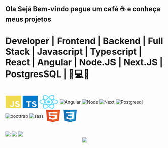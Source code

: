 ## Ola Sejá Bem-vindo pegue um café ☕ e conheça meus projetos
#  Developer | Frontend | Backend | Full Stack | Javascript | Typescript | React | Angular | Node.JS | Next.JS | PostgresSQL | 🎯💻🚀


<div style="display: inline_block"><br>
  <img align="center" alt="Js" height="40" width="50" src="https://raw.githubusercontent.com/devicons/devicon/master/icons/javascript/javascript-plain.svg">
  <img align="center" alt="Ts" height="40" width="50" src="https://raw.githubusercontent.com/devicons/devicon/master/icons/typescript/typescript-plain.svg">
  <img align="center" alt="React" height="50" width="60" src="https://raw.githubusercontent.com/devicons/devicon/master/icons/react/react-original.svg">
  <img align="center" alt="Angular" height="50" width="50" src="https://upload.wikimedia.org/wikipedia/commons/thumb/c/cf/Angular_full_color_logo.svg/512px-Angular_full_color_logo.svg.png">
  <img align="center" alt="Node" height="70" width="80" src="https://www.shareicon.net/data/128x128/2015/10/06/112723_development_512x512.png">
  <img align="center" alt="Next" height="40" width="80" src="https://images.ctfassets.net/piwi0eufbb2g/2tanwYlvc27w41e445XOhk/2f4133ef0c0972f1feef02a2d8dc590e/nextjs.jpeg?w=1200&h=630">
  <img align="center" alt="Postgresql" height="50" width="60" src="https://cdn.iconscout.com/icon/free/png-256/free-postgresql-11-1175122.png">  
  <img align="center" alt="boottrap" height="40" width="40" src="https://cdn.iconscout.com/icon/free/png-256/free-bootstrap-6-1175203.png">
  <img align="center" alt="sass" height="40" width="50" src="https://upload.wikimedia.org/wikipedia/commons/thumb/9/96/Sass_Logo_Color.svg/512px-Sass_Logo_Color.svg.png?20150315202757">
  <img align="center" alt="HTML" height="40" width="50" src="https://raw.githubusercontent.com/devicons/devicon/master/icons/html5/html5-original.svg">
  <img align="center" alt="CSS" height="40" width="50" src="https://raw.githubusercontent.com/devicons/devicon/master/icons/css3/css3-original.svg">
  

 
</div>
  
  ##
 
<div>
  <a href = "mailto:felipe.romao@outlook.com"><img src="https://img.shields.io/badge/-Gmail-%23333?style=for-the-badge&logo=gmail&logoColor=white" target="_blank"></a>
  <a href = "mailto:felipe.romao@outlook.com"><img src="https://upload.wikimedia.org/wikipedia/commons/thumb/f/f7/Microsoft_Outlook_2013-2019_logo.svg/811px-Microsoft_Outlook_2013-2019_logo.svg.png" target="_blank"></a>
  <a href="https://www.linkedin.com/in/felipeaugustoromao/" target="_blank"><img src="https://img.shields.io/badge/-LinkedIn-%230077B5?style=for-the-badge&logo=linkedin&logoColor=white" target="_blank"></a> 
  
</div>
<center>
<img src="https://github.com/FelipeLRomao/felipelromao/assets/129228709/2dbde577-ee0d-49b4-a567-de0eb36ccd7f" />
</center>
